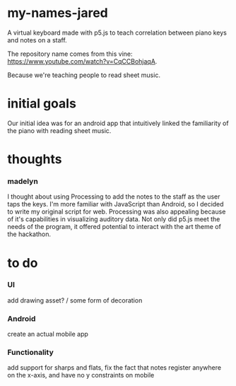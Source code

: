 # my-names-jared
A virtual keyboard made with p5.js to teach correlation between piano keys and notes on a staff. 

The repository name comes from this vine: https://www.youtube.com/watch?v=CqCCBohjaqA. 

Because we're teaching people to read sheet music. 

# initial goals 
Our initial idea was for an android app that intuitively linked the familiarity of the piano with reading sheet music. 

# thoughts
### madelyn
I thought about using Processing to add the notes to the staff as the user taps the keys. I'm more familiar with JavaScript than
Android, so I decided to write my original script for web. Processing was also appealing because of it's capabilities in visualizing auditory
data. Not only did p5.js meet the needs of the program, it offered potential to interact with the art theme of the hackathon. 


# to do
### UI 
add drawing asset? / some form of decoration 

### Android 
create an actual mobile app 

### Functionality
add support for sharps and flats, fix the fact that notes register anywhere on the x-axis, and have no y constraints on mobile
